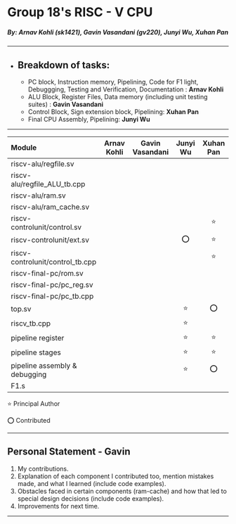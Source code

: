 # Group 18's RISC - V CPU
##### *By: Arnav Kohli (sk1421), Gavin Vasandani (gv220), Junyi Wu, Xuhan Pan*

---
- ## Breakdown of tasks:
    - PC block, Instruction memory, Pipelining, Code for F1 light, Debuggging, Testing and Verification, Documentation : **Arnav Kohli**
    - ALU Block, Register Files, Data memory (including unit testing suites) : **Gavin Vasandani**
    - Control Block, Sign extension block, Pipelining: **Xuhan Pan**
    - Final CPU Assembly, Pipelining: **Junyi Wu**

---

|Module                              |Arnav Kohli    |Gavin Vasandani    |Junyi Wu   |Xuhan Pan  |
|:-----------------------------------|:-------------:|:-----------------:|:---------:|:---------:|
|riscv-alu/regfile.sv                |               |                   |           |           |
|riscv-alu/regfile_ALU_tb.cpp        |               |                   |           |           |
|riscv-alu/ram.sv                    |               |                   |           |           |
|riscv-alu/ram_cache.sv              |               |                   |           |           |
|riscv-controlunit/control.sv        |               |                   |           |   :star:  |
|riscv-controlunit/ext.sv            |               |                   |   :o:     |   :star:  |
|riscv-controlunit/control_tb.cpp    |               |                   |           |   :star:  |
|riscv-final-pc/rom.sv               |               |                   |           |           |
|riscv-final-pc/pc_reg.sv            |               |                   |           |           |
|riscv-final-pc/pc_tb.cpp            |               |                   |           |           |
|top.sv                              |               |                   |   :star:  |   :o:     |
|riscv_tb.cpp                        |               |                   |   :star:  |           |
|pipeline register                   |               |                   |   :star:  |   :star:  |
|pipeline stages                     |               |                   |   :star:  |   :star:  |
|pipeline assembly & debugging       |               |                   |   :star:  |   :o:     |
|F1.s                                |               |                   |           |           |

:star: Principal Author

:o: Contributed

---

## Personal Statement - Gavin

1. My contributions.
2. Explanation of each component I contributed too, mention mistakes made, and what I learned (include code examples).
3. Obstacles faced in certain components (ram-cache) and how that led to special design decisions (include code examples).
4. Improvements for next time. 

---



